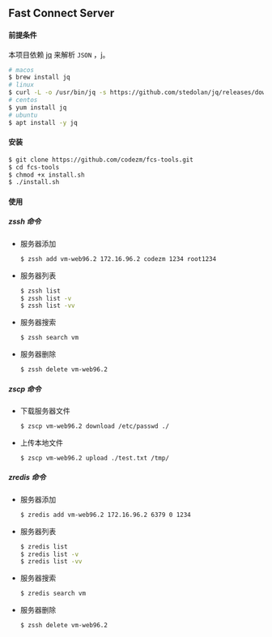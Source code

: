 ## Fast Connect Server

#### 前提条件

本项目依赖 [jq](https://github.com/stedolan/jq) 来解析 `JSON` ，j。

```bash
# macos
$ brew install jq
# linux
$ curl -L -o /usr/bin/jq -s https://github.com/stedolan/jq/releases/download/jq-1.6/jq-linux64 && chmod +x /usr/local/bin/jq
# centos
$ yum install jq
# ubuntu
$ apt install -y jq
```

#### 安装

```bash
$ git clone https://github.com/codezm/fcs-tools.git
$ cd fcs-tools
$ chmod +x install.sh
$ ./install.sh
```

#### 使用

##### zssh 命令

- 服务器添加

  ```bash
  $ zssh add vm-web96.2 172.16.96.2 codezm 1234 root1234
  ```

- 服务器列表

  ```bash
  $ zssh list
  $ zssh list -v
  $ zssh list -vv
  ```

- 服务器搜索

  ```bash
  $ zssh search vm
  ```

- 服务器删除

  ```bash
  $ zssh delete vm-web96.2
  ```

##### zscp 命令

- 下载服务器文件

  ```bash
  $ zscp vm-web96.2 download /etc/passwd ./
  ```

- 上传本地文件

  ```bash
  $ zscp vm-web96.2 upload ./test.txt /tmp/
  ```

##### zredis 命令

- 服务器添加

  ```bash
  $ zredis add vm-web96.2 172.16.96.2 6379 0 1234
  ```

- 服务器列表

  ```bash
  $ zredis list
  $ zredis list -v
  $ zredis list -vv
  ```

- 服务器搜索

  ```bash
  $ zredis search vm
  ```

- 服务器删除

  ```bash
  $ zssh delete vm-web96.2
  ```

